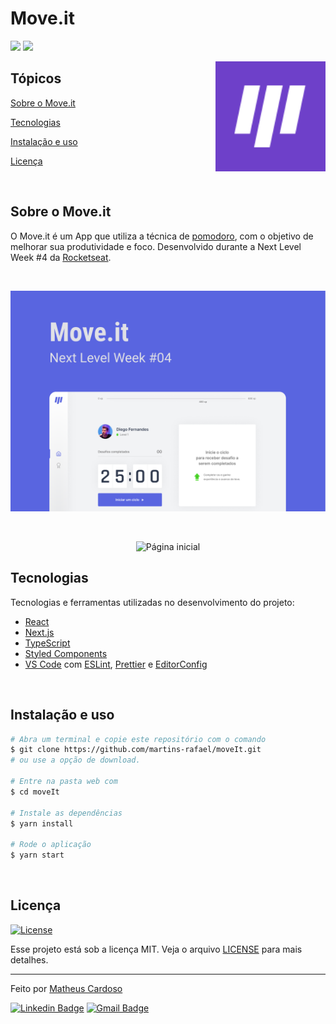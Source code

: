 # Move.it

<p>
  <img src="https://img.shields.io/badge/made%20by-MATHEUS%20CARDOSO-blueviolet">
  <img src="https://img.shields.io/badge/linguagens-2-blueviolet">
</p>

<img align="right" src="public/icon.svg" width="35%" alt="Move.it">

## Tópicos 

[Sobre o Move.it](#sobre-o-move.it)

[Tecnologias](#tecnologias)

[Instalação e uso](#instalação-e-uso)

[Licença](#licença)

<br>

## Sobre o Move.it

O Move.it é um App que utiliza a técnica de [pomodoro](https://pt.wikipedia.org/wiki/T%C3%A9cnica_pomodoro), com o objetivo de melhorar sua produtividade e foco. Desenvolvido durante a Next Level Week #4 da [Rocketseat](https://rocketseat.com.br/).

<br>

<p align="center">
  <a href="https://www.figma.com/file/n9J6604nMGB7Cgt2vEVtWb/Move.it-1.0-Dark-Mode">
    <img alt="Figma" src="public/capa.png"/>
  </a>
</p>

<br>

<p align="center">
  <img src=".github/cover.png" alt="Página inicial">
</p>

## Tecnologias

Tecnologias e ferramentas utilizadas no desenvolvimento do projeto:

- [React](https://reactjs.org/)
- [Next.js](https://nextjs.org/)
- [TypeScript](https://www.typescriptlang.org/)
- [Styled Components](https://styled-components.com/)
- [VS Code](https://code.visualstudio.com/) com [ESLint](https://eslint.org/), [Prettier](https://prettier.io/) e [EditorConfig](https://editorconfig.org/)

<br>

## Instalação e uso

```bash
# Abra um terminal e copie este repositório com o comando
$ git clone https://github.com/martins-rafael/moveIt.git
# ou use a opção de download.

# Entre na pasta web com 
$ cd moveIt

# Instale as dependências
$ yarn install

# Rode o aplicação
$ yarn start
```

<br>


## Licença
<a href="https://opensource.org/licenses/MIT">
    <img alt="License" src="https://img.shields.io/badge/license-MIT-6E40C9?style=flat-square">
</a>

<br>

Esse projeto está sob a licença MIT. Veja o arquivo [LICENSE](/LICENSE) para mais detalhes.

---

Feito por [Matheus Cardoso ](https://github.com/SCMatheus)

[![Linkedin Badge](https://img.shields.io/badge/-Matheus%20Cardoso-6E40C9?style=flat-square&logo=Linkedin&logoColor=white&link=https://www.linkedin.com/in/matheus-cardoso-b378841a5/)](https://www.linkedin.com/in/matheus-cardoso-b378841a5/) 
[![Gmail Badge](https://img.shields.io/badge/-matheusouzacardoso2016@gmail.com-6E40C9?style=flat-square&logo=Gmail&logoColor=white&link=mailto:matheusouzacardoso2016@gmail.com)](mailto:matheusouzacardoso2016@gmail.com)
